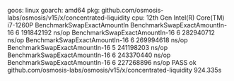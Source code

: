 goos: linux
goarch: amd64
pkg: github.com/osmosis-labs/osmosis/v15/x/concentrated-liquidity
cpu: 12th Gen Intel(R) Core(TM) i7-1260P
BenchmarkSwapExactAmountIn
BenchmarkSwapExactAmountIn-16                  6         191842192 ns/op
BenchmarkSwapExactAmountIn-16                  6         282940712 ns/op
BenchmarkSwapExactAmountIn-16                  6         269994618 ns/op
BenchmarkSwapExactAmountIn-16                  5         241198203 ns/op
BenchmarkSwapExactAmountIn-16                  6         243370440 ns/op
BenchmarkSwapExactAmountIn-16                  6         227268896 ns/op
PASS
ok      github.com/osmosis-labs/osmosis/v15/x/concentrated-liquidity    924.335s